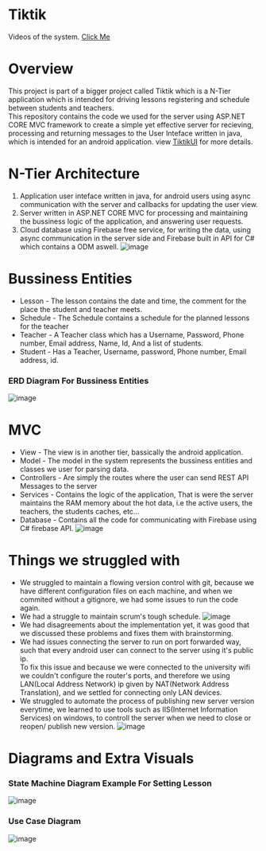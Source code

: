 # Tiktik
Videos of the system. [Click Me](https://youtube.com/playlist?list=PLvsAXThM4kqpyiVllzRxtHmq8p5A53pXF)
# Overview
This project is part of a bigger project called Tiktik which is a N-Tier application which is intended for driving lessons registering and schedule between students and teachers. </br>
This repository contains the code we used for the server using ASP.NET CORE MVC framework to create a simple yet effective server for recieving, processing and returning messages to the User Inteface written in java, which is intended for an android application. view [TiktikUI](https://github.com/Yannnyan/TiktikUI) for more details.

# N-Tier Architecture
1. Application user inteface written in java, for android users using async communication with the server and callbacks for updating the user view.
2. Server written in ASP.NET CORE MVC for processing and maintaining the bussiness logic of the application, and answering user requests.
3. Cloud database using Firebase free service, for writing the data, using async communication in the server side and Firebase built in API for C# which contains a ODM aswell.
![image](https://user-images.githubusercontent.com/82415308/227798090-ec22f0b8-2767-4a86-82c6-6743b438b866.png)


# Bussiness Entities
- Lesson - The lesson contains the date and time, the comment for the place the student and teacher meets.
- Schedule - The Schedule contains a schedule for the planned lessons for the teacher
- Teacher - A Teacher class which has a Username, Password, Phone number, Email address, Name, Id, And a list of students. 
- Student - Has a Teacher, Username, password, Phone number, Email address, id. </br>
### ERD Diagram For Bussiness Entities
![image](https://user-images.githubusercontent.com/82415308/227797596-7788e609-1f09-4b85-bbe7-f33f334b21a8.png)

# MVC
- View - The view is in another tier, bassically the android application.
- Model - The model in the system represents the bussiness entities and classes we user for parsing data.
- Controllers - Are simply the routes where the user can send REST API Messages to the server
- Services - Contains the logic of the application, That is were the server maintains the RAM memory about the hot data, i.e the active users, the teachers, the students caches, etc... 
- Database - Contains all the code for communicating with Firebase using C# firebase API.
![image](https://user-images.githubusercontent.com/82415308/227798199-5342216b-0d76-4d18-8431-687c8e24e0c5.png)

# Things we struggled with
- We struggled to maintain a flowing version control with git, because we have different configuration files on each machine, and when we commited without a gitignore, we had some issues to run the code again.
- We had a struggle to maintain scrum's tough schedule.
![image](https://user-images.githubusercontent.com/82415308/227798272-b179ffc8-2175-489c-b980-df24302e6874.png)
- We had disagreements about the implementation yet, it was good that we discussed these problems and fixes them with brainstorming.
- We had issues connecting the server to run on port forwarded way, such that every android user can connect to the server using it's public ip. </br>
To fix this issue and because we were connected to the university wifi we couldn't configure the router's ports, and therefore we using LAN(Local Address Network) ip given by NAT(Network Address Translation), and we settled for connecting only LAN devices.
- We struggled to automate the process of publishing new server version everytime, we learned to use tools such as IIS(Internet Information Services) on windows, to controll the server when we need to close or reopen/ publish new version.
![image](https://user-images.githubusercontent.com/82415308/227798485-2ce1aab9-6ba6-4406-8876-bbfd05a9590f.png)

# Diagrams and Extra Visuals
### State Machine Diagram Example For Setting Lesson
![image](https://user-images.githubusercontent.com/82415308/227797611-c4db3953-1a46-47a9-ba16-4e1791bf2c3c.png)
### Use Case Diagram 
![image](https://user-images.githubusercontent.com/82415308/227797802-5907d4c6-9b43-48d0-8942-6f225e843ad5.png)

